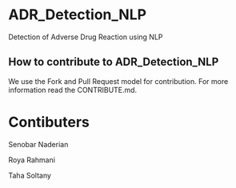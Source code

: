 # ADR_Detection_NLP
Detection of Adverse Drug Reaction using NLP


## How to contribute to ADR_Detection_NLP
We use the Fork and Pull Request model for contribution. For more information read the CONTRIBUTE.md.


# Contibuters
Senobar Naderian

Roya Rahmani

Taha Soltany

